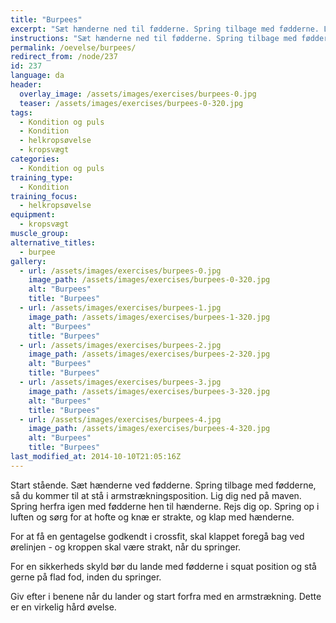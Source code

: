```yaml
---
title: "Burpees"
excerpt: "Sæt hænderne ned til fødderne. Spring tilbage med fødderne. Lig dig fladt ned på gulvet. Spring igen frem med fødderne, så du står på hele fodsålen. Herfra springer du op i luften og klapper over hovedet og bag ved ørelinjen. Start forfra."
instructions: "Sæt hænderne ned til fødderne. Spring tilbage med fødderne. Lig dig fladt ned på gulvet. Spring igen frem med fødderne, så du står på hele fodsålen. Herfra springer du op i luften og klapper over hovedet og bag ved ørelinjen. Start forfra."
permalink: /oevelse/burpees/
redirect_from: /node/237
id: 237
language: da
header:
  overlay_image: /assets/images/exercises/burpees-0.jpg
  teaser: /assets/images/exercises/burpees-0-320.jpg
tags:
  - Kondition og puls
  - Kondition
  - helkropsøvelse
  - kropsvægt
categories:
  - Kondition og puls
training_type: 
  - Kondition
training_focus: 
  - helkropsøvelse
equipment:
  - kropsvægt
muscle_group:
alternative_titles:
  - burpee
gallery:
  - url: /assets/images/exercises/burpees-0.jpg
    image_path: /assets/images/exercises/burpees-0-320.jpg
    alt: "Burpees"
    title: "Burpees"
  - url: /assets/images/exercises/burpees-1.jpg
    image_path: /assets/images/exercises/burpees-1-320.jpg
    alt: "Burpees"
    title: "Burpees"
  - url: /assets/images/exercises/burpees-2.jpg
    image_path: /assets/images/exercises/burpees-2-320.jpg
    alt: "Burpees"
    title: "Burpees"
  - url: /assets/images/exercises/burpees-3.jpg
    image_path: /assets/images/exercises/burpees-3-320.jpg
    alt: "Burpees"
    title: "Burpees"
  - url: /assets/images/exercises/burpees-4.jpg
    image_path: /assets/images/exercises/burpees-4-320.jpg
    alt: "Burpees"
    title: "Burpees"
last_modified_at: 2014-10-10T21:05:16Z
---
```


Start stående. Sæt hænderne ved fødderne. Spring tilbage med fødderne, så du kommer til at stå i armstrækningsposition. Lig dig ned på maven. Spring herfra igen med fødderne hen til hænderne. Rejs dig op. Spring op i luften og sørg for at hofte og knæ er strakte, og klap med hænderne.

For at få en gentagelse godkendt i crossfit, skal klappet foregå bag ved ørelinjen - og kroppen skal være strakt, når du springer.

For en sikkerheds skyld bør du lande med fødderne i squat position og stå gerne på flad fod, inden du springer.

Giv efter i benene når du lander og start forfra med en armstrækning. Dette er en virkelig hård øvelse.
